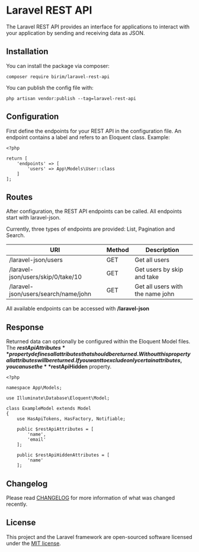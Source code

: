 # Laravel REST API

The Laravel REST API provides an interface for applications to interact with your application by sending and receiving data as JSON.

## Installation

You can install the package via composer:
```
composer require birim/laravel-rest-api
```
You can publish the config file with:
```
php artisan vendor:publish --tag=laravel-rest-api
```

## Configuration

First define the endpoints for your REST API in the configuration file.
An endpoint contains a label and refers to an Eloquent class. Example:

```
<?php

return [
    'endpoints' => [
        'users' => App\Models\User::class
    ]
];
```

## Routes

After configuration, the REST API endpoints can be called. All endpoints start with laravel-json.

Currently, three types of endpoints are provided: List, Pagination and Search. 

URI | Method | Description 
--- | --- | ---
/laravel-json/users | GET | Get all users
/laravel-json/users/skip/0/take/10 | GET | Get users by skip and take
/laravel-json/users/search/name/john | GET | Get all users with the name john

All available endpoints can be accessed with **/laravel-json**

## Response

Returned data can optionally be configured within the Eloquent Model files. The **$restApiAttributes** property defines all attributes that should be returned. Without this property all attributes will be returned. If you want to exclude only certain attributes, you can use the **$restApiHidden** property.

```
<?php

namespace App\Models;

use Illuminate\Database\Eloquent\Model;

class ExampleModel extends Model
{
    use HasApiTokens, HasFactory, Notifiable;

    public $restApiAttributes = [
        'name',
        'email'
    ];

    public $restApiHiddenAttributes = [
        'name'
    ];
```

## Changelog

Please read [CHANGELOG](CHANGELOG.md) for more information of what was changed recently.

## License

This project and the Laravel framework are open-sourced software licensed under the [MIT license](http://opensource.org/licenses/MIT).


